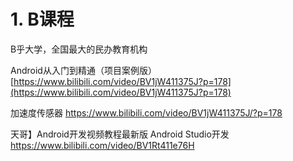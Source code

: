 # 1. B课程

B乎大学，全国最大的民办教育机构

Android从入门到精通（项目案例版）[https://www.bilibili.com/video/BV1jW411375J?p=178](https://www.bilibili.com/video/BV1jW411375J?p=178)

加速度传感器 https://www.bilibili.com/video/BV1jW411375J/?p=178




天哥】Android开发视频教程最新版 Android Studio开发 https://www.bilibili.com/video/BV1Rt411e76H












